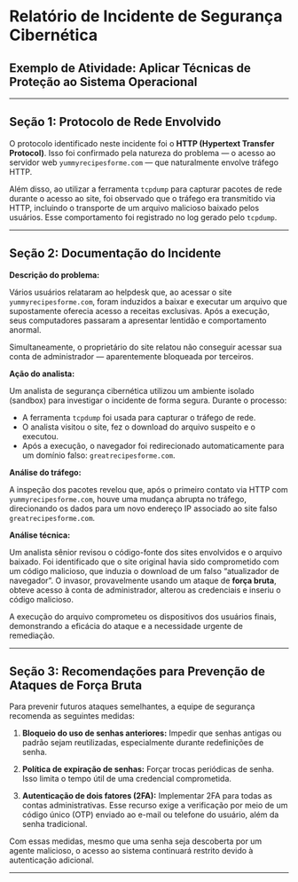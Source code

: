 # Relatório de Incidente de Segurança Cibernética

## Exemplo de Atividade: Aplicar Técnicas de Proteção ao Sistema Operacional

---

## Seção 1: Protocolo de Rede Envolvido

O protocolo identificado neste incidente foi o **HTTP (Hypertext Transfer Protocol)**. Isso foi confirmado pela natureza do problema — o acesso ao servidor web `yummyrecipesforme.com` — que naturalmente envolve tráfego HTTP.

Além disso, ao utilizar a ferramenta `tcpdump` para capturar pacotes de rede durante o acesso ao site, foi observado que o tráfego era transmitido via HTTP, incluindo o transporte de um arquivo malicioso baixado pelos usuários. Esse comportamento foi registrado no log gerado pelo `tcpdump`.

---

## Seção 2: Documentação do Incidente

**Descrição do problema:**

Vários usuários relataram ao helpdesk que, ao acessar o site `yummyrecipesforme.com`, foram induzidos a baixar e executar um arquivo que supostamente oferecia acesso a receitas exclusivas. Após a execução, seus computadores passaram a apresentar lentidão e comportamento anormal.

Simultaneamente, o proprietário do site relatou não conseguir acessar sua conta de administrador — aparentemente bloqueada por terceiros.

**Ação do analista:**

Um analista de segurança cibernética utilizou um ambiente isolado (sandbox) para investigar o incidente de forma segura. Durante o processo:

- A ferramenta `tcpdump` foi usada para capturar o tráfego de rede.
- O analista visitou o site, fez o download do arquivo suspeito e o executou.
- Após a execução, o navegador foi redirecionado automaticamente para um domínio falso: `greatrecipesforme.com`.

**Análise do tráfego:**

A inspeção dos pacotes revelou que, após o primeiro contato via HTTP com `yummyrecipesforme.com`, houve uma mudança abrupta no tráfego, direcionando os dados para um novo endereço IP associado ao site falso `greatrecipesforme.com`.

**Análise técnica:**

Um analista sênior revisou o código-fonte dos sites envolvidos e o arquivo baixado. Foi identificado que o site original havia sido comprometido com um código malicioso, que induzia o download de um falso “atualizador de navegador”. O invasor, provavelmente usando um ataque de **força bruta**, obteve acesso à conta de administrador, alterou as credenciais e inseriu o código malicioso.

A execução do arquivo comprometeu os dispositivos dos usuários finais, demonstrando a eficácia do ataque e a necessidade urgente de remediação.

---

## Seção 3: Recomendações para Prevenção de Ataques de Força Bruta

Para prevenir futuros ataques semelhantes, a equipe de segurança recomenda as seguintes medidas:

1. **Bloqueio do uso de senhas anteriores:** Impedir que senhas antigas ou padrão sejam reutilizadas, especialmente durante redefinições de senha.

2. **Política de expiração de senhas:** Forçar trocas periódicas de senha. Isso limita o tempo útil de uma credencial comprometida.

3. **Autenticação de dois fatores (2FA):** Implementar 2FA para todas as contas administrativas. Esse recurso exige a verificação por meio de um código único (OTP) enviado ao e-mail ou telefone do usuário, além da senha tradicional.

Com essas medidas, mesmo que uma senha seja descoberta por um agente malicioso, o acesso ao sistema continuará restrito devido à autenticação adicional.

---